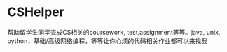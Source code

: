 # CSHelper
帮助留学生同学完成CS相关的coursework, test,assignment等等。java, unix, python，基础/高级网络编程，等等让你心烦的代码相关作业都可以来找我
